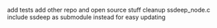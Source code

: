 add tests
add other repo and open source stuff
cleanup ssdeep_node.c
include ssdeep as submodule instead for easy updating